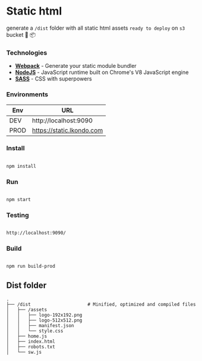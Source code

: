 # Static html

generate a `/dist` folder with all static html assets `ready to deploy` on `s3` bucket 🚀 📦 

### Technologies

- [**Webpack**](https://webpack.js.org) - Generate your static module bundler 
- [**NodeJS**](https://nodejs.org) - JavaScript runtime built on Chrome's V8 JavaScript engine
- [**SASS**](http://sass-lang.com) - CSS with superpowers

### Environments

Env | URL
------------ | -------------
DEV | http://localhost:9090
PROD | https://static.lkondo.com

### Install

``` bash

npm install

```

### Run

``` bash

npm start

```

### Testing

``` bash

http://localhost:9090/

```

### Build

``` bash

npm run build-prod

```

## Dist folder

```
.
├── /dist                     # Minified, optimized and compiled files
│   ├── /assets
│   │   ├── logo-192x192.png           
│   │   ├── logo-512x512.png
│   │   ├── manifest.json
│   │   └── style.css
│   ├── home.js
│   ├── index.html
│   ├── robots.txt
│   └── sw.js
```